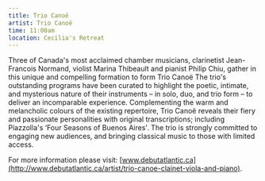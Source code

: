 ```yaml
---
title: Trio Canoë
artist: Trio Canoë
time: 11:00am
location: Cecilia's Retreat
---
```


Three of Canada's most acclaimed chamber musicians, clarinetist Jean-Francois Normand, violist Marina Thibeault and pianist Philip Chiu, gather in this unique and compelling formation to form Trio Canoë The trio's outstanding programs have been curated to highlight the poetic, intimate, and mysterious nature of their instruments – in solo, duo, and trio form – to deliver an incomparable experience. Complementing the warm and melancholic colours of the existing repertoire, Trio Canoë reveals their fiery and passionate personalities with original transcriptions; including Piazzolla's ‘Four Seasons of Buenos Aires'. The trio is strongly committed to engaging new audiences, and bringing classical music to those with limited access.

For more information please visit: [www.debutatlantic.ca](http://www.debutatlantic.ca/artist/trio-canoe-clainet-viola-and-piano).

